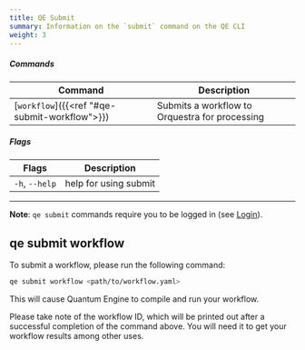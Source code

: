 ```yaml
---
title: QE Submit
summary: Information on the `submit` command on the QE CLI
weight: 3
---
```


##### Commands

| Command    | Description |
|------------|-------------|
| [`workflow`]({{<ref "#qe-submit-workflow">}}) | Submits a workflow to Orquestra for processing|


##### Flags

| Flags   | Description |
|------------|-------------|
| `-h`, `--help` | help for using submit |

___
**Note**: `qe submit` commands require you to be logged in (see [Login](../commands#login)).


## qe submit workflow

To submit a workflow, please run the following command:

```Bash
qe submit workflow <path/to/workflow.yaml>
```

This will cause Quantum Engine to compile and run your workflow.

Please take note of the workflow ID, which will be printed out after a successful completion of the command above. You will need it to get your workflow results among other uses.

